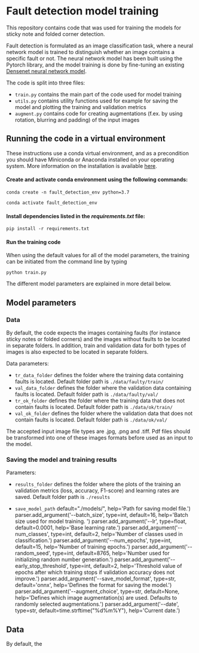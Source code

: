 # Fault detection model training

This repository contains code that was used for training the models for sticky note and folded corner detection. 

Fault detection is formulated as an image classification task, where a neural network model is trained to distinguish 
whether an image contains a specific fault or not. The neural network model has been built using the Pytorch library, 
and the model training is done by fine-tuning an existing [Densenet neural network model](https://pytorch.org/vision/main/models/generated/torchvision.models.densenet121.html). 

The code is split into three files: 

- `train.py` contains the main part of the code used for model training
- `utils.py` contains utility functions used for example for saving the model and plotting the training and validation metrics
- `augment.py` contains code for creating augmentations (f.ex. by using rotation, blurring and padding) of the input images

## Running the code in a virtual environment

These instructions use a conda virtual environment, and as a precondition you should have Miniconda or Anaconda installed on your operating system. 
More information on the installation is available [here](https://docs.conda.io/projects/conda/en/latest/user-guide/install/index.html). 

#### Create and activate conda environment using the following commands:

`conda create -n fault_detection_env python=3.7`

`conda activate fault_detection_env`

#### Install dependencies listed in the *requirements.txt* file:

`pip install -r requirements.txt`

#### Run the training code 

When using the default values for all of the model parameters, the training can be initiated from the command line by typing

`python train.py`

The different model parameters are explained in more detail below.

## Model parameters

### Data

By default, the code expects the images containing faults (for instance sticky notes or folded corners) and the images without faults to be located in separate folders.
In addition, train and validation data for both types of images is also expected to be located in separate folders.

Data parameters:
- `tr_data_folder` defines the folder where the training data containing faults is located. Default folder path is `./data/faulty/train/`
- `val_data_folder` defines the folder where the validation data containing faults is located. Default folder path is `./data/faulty/val/`
- `tr_ok_folder` defines the folder where the training data that does not contain faults is located. Default folder path is `./data/ok/train/`
- `val_ok_folder` defines the folder where the validation data that does not contain faults is located. Default folder path is `./data/ok/val/`

The accepted input image file types are .jpg, .png and .tiff. Pdf files should be transformed into one of these images formats before used as an input to the model.

### Saving the model and training results

Parameters:

- `results_folder` defines the folder where the plots of the training an validation metrics (loss, accuracy, F1-score) and learning rates are saved. Default folder path is `./results`
 
- `save_model_path` default="./models/",
                    help='Path for saving model file.')
parser.add_argument('--batch_size', type=int, default=16,
                    help='Batch size used for model training. ')
parser.add_argument('--lr', type=float, default=0.0001,
                    help='Base learning rate.')
parser.add_argument('--num_classes', type=int, default=2,
                    help='Number of classes used in classification.')
parser.add_argument('--num_epochs', type=int, default=15,
                    help='Number of training epochs.')
parser.add_argument('--random_seed', type=int, default=8765,
                    help='Number used for initializing random number generation.')
parser.add_argument('--early_stop_threshold', type=int, default=2,
                    help='Threshold value of epochs after which training stops if validation accuracy does not improve.')
parser.add_argument('--save_model_format', type=str, default='onnx',
                    help='Defines the format for saving the model.')
parser.add_argument('--augment_choice', type=str, default=None,
                    help='Defines which image augmentation(s) are used. Defaults to randomly selected augmentations.')
parser.add_argument('--date', type=str, default=time.strftime("%d%m%Y"),
                    help='Current date.')


## Data

By default, the 
